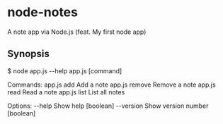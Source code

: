 # node-notes
A note app via Node.js (feat. My first node app)

## Synopsis
$ node app.js --help
app.js [command]

Commands:
  app.js add     Add a note
  app.js remove  Remove a note
  app.js read    Read a note
  app.js list    List all notes

Options:
  --help     Show help                                                 [boolean]
  --version  Show version number                                       [boolean]
